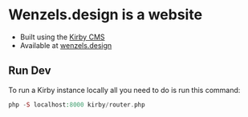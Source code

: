 # Wenzels.design is a website
- Built using the [Kirby CMS](https://getkirby.com)
- Available at [wenzels.design](https://wenzels.design)

## Run Dev
To run a Kirby instance locally all you need to do is run this command:

```PHP
php -S localhost:8000 kirby/router.php
```
